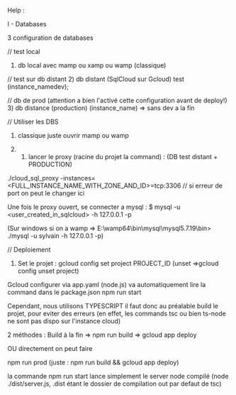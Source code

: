 Help : 

I - Databases

3 configuration de databases

// test local
1) db local avec mamp ou xamp ou wamp (classique)


// test sur db distant
2) db distant (SqlCloud sur Gcloud) test (instance_namedev);


// db de prod (attention a bien l'activé cette configuration avant de deploy!)
3) db distance (production) (instance_name) => sans dev a la fin


// Utiliser les DBS 

1. classique juste ouvrir mamp ou wamp 

2. 1) lancer le proxy (racine du projet la command) : (DB test distant + PRODUCTION)

  ./cloud_sql_proxy -instances=<FULL_INSTANCE_NAME_WITH_ZONE_AND_ID>=tcp:3306   // si erreur de port on peut le changer ici
   
   
   Une fois le proxy ouvert, se connecter a mysql : $ mysql -u <user_created_in_sqlcloud> -h 127.0.0.1 -p
   
   (Sur windows si on a wamp => E:\wamp64\bin\mysql\mysql5.7.19\bin> ./mysql -u sylvain -h 127.0.0.1 -p)
   
   
   
   
// Deploiement

1) Set le projet : gcloud config set project PROJECT_ID (unset =>gcloud config unset project)

Gcloud configurer via app.yaml (node.js) va automatiquement lire la command dans le package.json npm run start

Cependant, nous utilisons TYPESCRIPT il faut donc au préalable build le projet, pour eviter des erreurs (en effet, les commands tsc ou bien ts-node ne sont pas dispo sur l'instance cloud)

2 méthodes : 
Build à la fin 
=> npm run build 
=> gcloud app deploy

OU directement on peut faire 

npm run prod (juste : npm run build && gcloud app deploy)


la commande npm run start lance simplement le server node compilé (node ./dist/server.js, .dist étant le dossier de compilation out par defaut de tsc)

  




